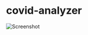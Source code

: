 # covid-analyzer

![Screenshot]([https://postimg.cc/QHs60CJM](https://i.postimg.cc/654D6G7C/Screenshot.png)https://i.postimg.cc/654D6G7C/Screenshot.png)
